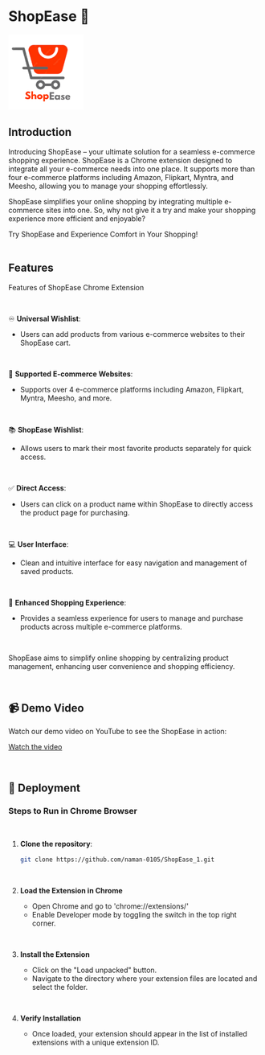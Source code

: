 #  ShopEase 🛒

<img src="https://github.com/naman-0105/student-iiits/blob/main/Shop.png" alt="ed_content" width="150">


## Introduction

Introducing ShopEase – your ultimate solution for a seamless e-commerce shopping experience. ShopEase is a Chrome extension designed to integrate all your e-commerce needs into one place. It supports more than four e-commerce platforms including Amazon, Flipkart, Myntra, and Meesho, allowing you to manage your shopping effortlessly.

ShopEase simplifies your online shopping by integrating multiple e-commerce sites into one. So, why not give it a try and make your shopping experience more efficient and enjoyable?

Try ShopEase and Experience Comfort in Your Shopping! 
<br>
<br>




## Features
Features of ShopEase Chrome Extension

<br>

♾️ **Universal Wishlist**: 

- Users can add products from various e-commerce websites to their ShopEase cart.
<br>


🛒 **Supported E-commerce Websites**: 

- Supports over 4 e-commerce platforms including Amazon, Flipkart, Myntra, Meesho, and more.
<br>


📚 **ShopEase Wishlist**: 

- Allows users to mark their most favorite products separately for quick access.
<br>


✅ **Direct Access**: 

- Users can click on a product name within ShopEase to directly access the product page for purchasing.
<br>


💻 **User Interface**: 

- Clean and intuitive interface for easy navigation and management of saved products.
<br>


🛒 **Enhanced Shopping Experience**: 

- Provides a seamless experience for users to manage and purchase products across multiple e-commerce platforms.
<br>

ShopEase aims to simplify online shopping by centralizing product management, enhancing user convenience and shopping efficiency.


<br>

## 📹 Demo Video

Watch our demo video on YouTube to see the ShopEase in action:

[Watch the video](https://www.youtube.com/watch?v=yZyglXa8TI4)

<br>

## 🚀 Deployment

### Steps to Run in Chrome Browser
<br>

1. **Clone the repository**:
   ```sh
   git clone https://github.com/naman-0105/ShopEase_1.git
   ```
<br>

2. **Load the Extension in Chrome**

   - Open Chrome and go to 'chrome://extensions/'
   - Enable Developer mode by toggling the switch in the top right corner.
<br>

3. **Install the Extension**

   - Click on the "Load unpacked" button.
   - Navigate to the directory where your extension files are located and select the folder.
<br>

4. **Verify Installation**

   - Once loaded, your extension should appear in the list of installed extensions with a unique extension ID.





  
